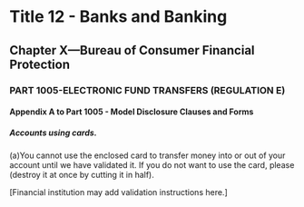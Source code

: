 
# Title 12 - Banks and Banking
## Chapter X—Bureau of Consumer Financial Protection
### PART 1005-ELECTRONIC FUND TRANSFERS (REGULATION E)
#### Appendix A to Part 1005 - Model Disclosure Clauses and Forms
##### Accounts using cards.

(a)You cannot use the enclosed card to transfer money into or out of your account until we have validated it. If you do not want to use the card, please (destroy it at once by cutting it in half).

[Financial institution may add validation instructions here.]
